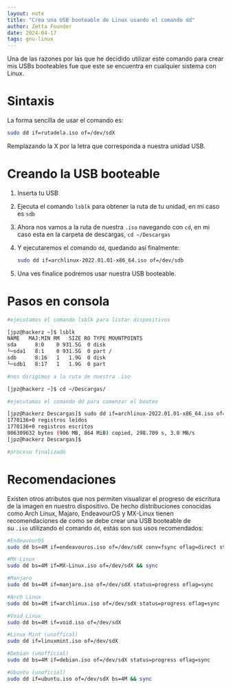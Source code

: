 ```yaml
---
layout: note
title: "Crea una USB booteable de Linux usando el comando dd"
author: Zetta Founder
date: 2024-04-17
tags: gnu-linux
---
```


Una de las razones por las que he decidido utilizar este comando para crear mis USBs booteables fue que este se encuentra en cualquier sistema con Linux.

# Sintaxis

La forma sencilla de usar el comando es:

```bash
sudo dd if=rutadela.iso of=/dev/sdX
```

Remplazando la X por la letra que corresponda a nuestra unidad USB.

# Creando la USB booteable

1. Inserta tu USB
2. Ejecuta el comando `lsblk` para obtener la ruta de tu unidad, en mi caso es `sdb`
3. Ahora nos vamos a la ruta de nuestra `.iso` navegando con `cd`, en mi caso esta en la carpeta de descargas, `cd ~/Descargas`
4. Y ejecutaremos el comando `dd`, quedando así finalmente:
    
    ```bash
    sudo dd if=archlinux-2022.01.01-x86_64.iso of=/dev/sdb
    ```
    
5. Una ves finalice podremos usar nuestra USB booteable.

# Pasos en consola

```bash
#ejecutamos el comando lsblk para listar dispositivos

[jpz@hackerz ~]$ lsblk
NAME   MAJ:MIN RM   SIZE RO TYPE MOUNTPOINTS
sda      8:0    0 931.5G  0 disk 
└─sda1   8:1    0 931.5G  0 part /
sdb      8:16   1   1.9G  0 disk 
└─sdb1   8:17   1   1.9G  0 part 

#nos dirigimos a la ruta de nuestra .iso

[jpz@hackerz ~]$ cd ~/Descargas/

#ejecutamos el comando dd para comenzar el booteo

[jpz@hackerz Descargas]$ sudo dd if=archlinux-2022.01.01-x86_64.iso of=/dev/sdb
1770136+0 registros leídos
1770136+0 registros escritos
906309632 bytes (906 MB, 864 MiB) copied, 298.709 s, 3.0 MB/s
[jpz@hackerz Descargas]$ 

#proceso finalizado
```

# Recomendaciones

Existen otros atributos que nos permiten visualizar el progreso de escritura de la imagen en nuestro dispositivo. De hecho distribuciones conocidas como Arch Linux, Majaro, EndeavourOS y MX-Linux tienen recomendaciones de como se debe crear una USB booteable de su `.iso` utilizando el comando `dd`, estás son sus usos recomendados:

```bash
#EndeavourOS
sudo dd bs=4M if=endeavouros.iso of=/dev/sdX conv=fsync oflag=direct status=progress

#MX-Linux
sudo dd bs=4M if=MX-Linux.iso of=/dev/sdX && sync

#Manjaro
sudo dd bs=4M if=manjaro.iso of=/dev/sdX status=progress oflag=sync

#Arch Linux
sudo dd bs=4M if=archlinux.iso of=/dev/sdX status=progress oflag=sync

#Void Linux
sudo dd bs=4M if=void.iso of=/dev/sdX

#Linux Mint (unoffical)
sudo dd if=linuxmint.iso of=/dev/sdX

#Debian (unofficial)
sudo dd bs=4M if=debian.iso of=/dev/sdX status=progress oflag=sync

#Ubuntu (unoficial)
sudo dd if=ubuntu.iso of=/dev/sdX bs=4M && sync
```